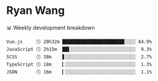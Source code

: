# Ryan Wang

 <!-- waka-box start -->
📊 Weekly development breakdown
```text
Vue.js     🕓 20h32m ██████████████████████▉░░░░ 84.9%
JavaScript 🕓 2h15m  ██▌░░░░░░░░░░░░░░░░░░░░░░░░  9.3%
SCSS       🕓 38m    ▋░░░░░░░░░░░░░░░░░░░░░░░░░░  2.7%
TypeScript 🕓 18m    ▎░░░░░░░░░░░░░░░░░░░░░░░░░░  1.3%
JSON       🕓 16m    ▎░░░░░░░░░░░░░░░░░░░░░░░░░░  1.1%
```
<!-- Powered by https://github.com/YouEclipse/waka-box-go . -->
<!-- waka-box end -->